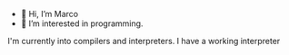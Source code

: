 - 👋 Hi, I’m Marco
- 👀 I’m interested in programming.

I'm currently into compilers and interpreters.
I have a working interpreter

<!---
NMJCaspers/NMJCaspers is a ✨ special ✨ repository because its `README.md` (this file) appears on your GitHub profile.
You can click the Preview link to take a look at your changes.
--->
